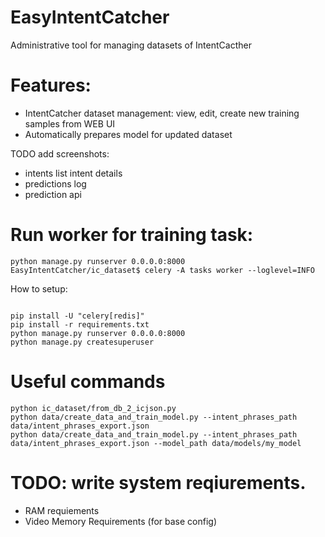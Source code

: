 # EasyIntentCatcher
Administrative tool for managing datasets of IntentCacther

# Features:
- IntentCatcher dataset management: view, edit, create new training samples from WEB UI
- Automatically prepares model for updated dataset

TODO add screenshots:
  - intents list intent details
  - predictions log
  - prediction api
  

# Run worker for training task:
```
python manage.py runserver 0.0.0.0:8000
EasyIntentCatcher/ic_dataset$ celery -A tasks worker --loglevel=INFO

```

How to setup:

```

pip install -U "celery[redis]"
pip install -r requirements.txt
python manage.py runserver 0.0.0.0:8000
python manage.py createsuperuser
```

# Useful commands
```
python ic_dataset/from_db_2_icjson.py
python data/create_data_and_train_model.py --intent_phrases_path data/intent_phrases_export.json
python data/create_data_and_train_model.py --intent_phrases_path data/intent_phrases_export.json --model_path data/models/my_model
```

# TODO: write system reqiurements.
- RAM requiements
- Video Memory Requirements
 (for base config) 